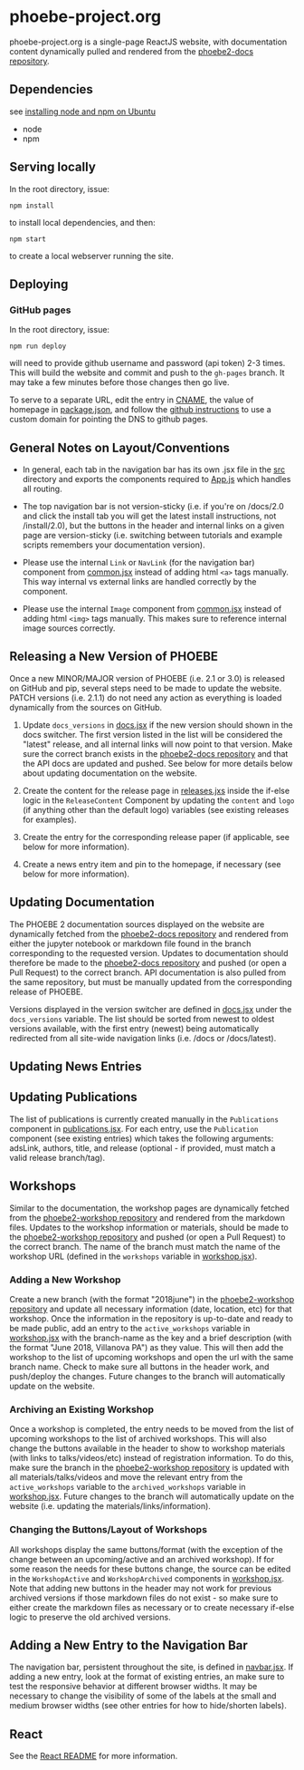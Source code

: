 # phoebe-project.org

phoebe-project.org is a single-page ReactJS website, with documentation content dynamically pulled and rendered from the [phoebe2-docs repository](http://github.com/phoebe-project/phoebe2-docs).

## Dependencies

see [installing node and npm on Ubuntu](https://tecadmin.net/install-latest-nodejs-npm-on-ubuntu/)

  * node
  * npm


## Serving locally

In the root directory, issue:

```
npm install
```

to install local dependencies, and then:

```
npm start
```

to create a local webserver running the site.


## Deploying

### GitHub pages

In the root directory, issue:

```
npm run deploy
```

will need to provide github username and password (api token) 2-3 times.  This
will build the website and commit and push to the `gh-pages` branch.  It may take
a few minutes before those changes then go live.


To serve to a separate URL, edit the entry in [CNAME](./public/CNAME), the value of homepage in [package.json](./package.json), and follow the [github instructions](https://help.github.com/articles/using-a-custom-domain-with-github-pages/) to use a custom domain for pointing the DNS to github pages.

## General Notes on Layout/Conventions

* In general, each tab in the navigation bar has its own .jsx file in the [src](./src/) directory and exports the components required to [App.js](./src/App.js) which handles all routing.  

* The top navigation bar is not version-sticky (i.e. if you're on /docs/2.0 and click the install tab you will get the latest install instructions, not /install/2.0), but the buttons in the header and internal links on a given page are version-sticky (i.e. switching between tutorials and example scripts remembers your documentation version).

* Please use the internal `Link` or `NavLink` (for the navigation bar) component from [common.jsx](./src/common.jsx) instead of adding html `<a>` tags manually.  This way internal vs external links are handled correctly by the component.

* Please use the internal `Image` component from [common.jsx](./src/common.jsx) instead of adding html `<img>` tags manually.  This makes sure to reference internal image sources correctly.

## Releasing a New Version of PHOEBE

Once a new MINOR/MAJOR version of PHOEBE (i.e. 2.1 or 3.0) is released on GitHub and pip, several steps need to be made to update the website.  PATCH versions (i.e. 2.1.1) do not need any action as everything is loaded dynamically from the sources on GitHub.

1. Update `docs_versions` in [docs.jsx](./src/docs.jsx) if the new version should shown in the docs switcher.  The first version listed in the list will be considered the "latest" release, and all internal links will now point to that version.  Make sure the correct branch exists in the [phoebe2-docs repository](http://github.com/phoebe-project/phoebe2-docs) and that the API docs are updated and pushed. See below for more details below about updating documentation on the website.

2. Create the content for the release page in [releases.jxs](./src/releases.jsx) inside the if-else logic in the `ReleaseContent` Component by updating the `content` and `logo` (if anything other than the default logo) variables (see existing releases for examples).

3. Create the entry for the corresponding release paper (if applicable, see below for more information).

4. Create a news entry item and pin to the homepage, if necessary (see below for more information).

## Updating Documentation

The PHOEBE 2 documentation sources displayed on the website are dynamically fetched from the [phoebe2-docs repository](http://github.com/phoebe-project/phoebe2-docs) and rendered from either the jupyter notebook or markdown file found in the branch corresponding to the requested version.  Updates to documentation should therefore be made to the [phoebe2-docs repository](http://github.com/phoebe-project/phoebe2-docs) and pushed (or open a Pull Request) to the correct branch.  API documentation is also pulled from the same repository, but must be manually updated from the corresponding release of PHOEBE.

Versions displayed in the version switcher are defined in [docs.jsx](./src/docs.jsx) under the `docs_versions` variable.  The list should be sorted from newest to oldest versions available, with the first entry (newest) being automatically redirected from all site-wide navigation links (i.e. /docs or /docs/latest).

## Updating News Entries

## Updating Publications

The list of publications is currently created manually in the `Publications` component in [publications.jsx](./src/publications.jsx).  For each entry, use the `Publication` component (see existing entries) which takes the following arguments: adsLink, authors, title, and release (optional - if provided, must match a valid release branch/tag).

## Workshops

Similar to the documentation, the workshop pages are dynamically fetched from the [phoebe2-workshop repository](http://github.com/phoebe-project/phoebe2-workshop) and rendered from the markdown files.  Updates to the workshop information or materials, should be made to the [phoebe2-workshop repository](http://github.com/phoebe-project/phoebe2-workshop) and pushed (or open a Pull Request) to the correct branch.  The name of the branch must match the name of the workshop URL (defined in the `workshops` variable in [workshop.jsx](./src/workshop.jsx)).

### Adding a New Workshop

Create a new branch (with the format "2018june") in the [phoebe2-workshop repository](http://github.com/phoebe-project/phoebe2-workshop) and update all necessary information (date, location, etc) for that workshop.  Once the information in the repository is up-to-date and ready to be made public, add an entry to the `active_workshops` variable in [workshop.jsx](./src/workshop.jsx) with the branch-name as the key and a brief description (with the format "June 2018, Villanova PA") as they value.  This will then add the workshop to the list of upcoming workshops and open the url with the same branch name.  Check to make sure all buttons in the header work, and push/deploy the changes.  Future changes to the branch will automatically update on the website.

### Archiving an Existing Workshop

Once a workshop is completed, the entry needs to be moved from the list of upcoming workshops to the list of archived workshops.  This will also change the buttons available in the header to show to workshop materials (with links to talks/videos/etc) instead of registration information.  To do this, make sure the branch in the [phoebe2-workshop repository](http://github.com/phoebe-project/phoebe2-workshop) is updated with all materials/talks/videos and move the relevant entry from the `active_workshops` variable to the `archived_workshops` variable in [workshop.jsx](./src/workshop.jsx).  Future changes to the branch will automatically update on the website (i.e. updating the materials/links/information).

### Changing the Buttons/Layout of Workshops

All workshops display the same buttons/format (with the exception of the change between an upcoming/active and an archived workshop).  If for some reason the needs for these buttons change, the source can be edited in the `WorkshopActive` and `WorkshopArchived` components in [workshop.jsx](./src/workshop.jsx).  Note that adding new buttons in the header may not work for previous archived versions if those markdown files do not exist - so make sure to either create the markdown files as necessary or to create necessary if-else logic to preserve the old archived versions.

## Adding a New Entry to the Navigation Bar

The navigation bar, persistent throughout the site, is defined in [navbar.jsx](./src/navbar.jsx).  If adding a new entry, look at the format of existing entries, an make sure to test the responsive behavior at different browser widths.  It may be necessary to change the visibility of some of the labels at the small and medium browser widths (see other entries for how to hide/shorten labels).

## React

See the [React README](README_REACT.md) for more information.
